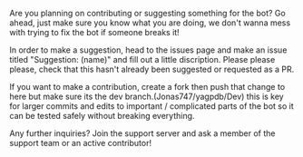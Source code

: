 Are you planning on contributing or suggesting something for the bot? Go ahead, just make sure you know what you are doing, we don't wanna mess with trying to fix the bot if someone breaks it! 

In order to make a suggestion, head to the issues page and make an issue titled "Suggestion: (name)" and fill out a little discription. Please please please, check that this hasn't already been suggested or requested as a PR.

If you want to make a contribution, create a fork then push that change to here but make sure its the dev branch.(Jonas747/yagpdb/Dev) this is key for larger commits and edits to important / complicated parts of the bot so it can be tested safely without breaking everything.

Any further inquiries? Join the support server and ask a member of the support team or an active contributor!
